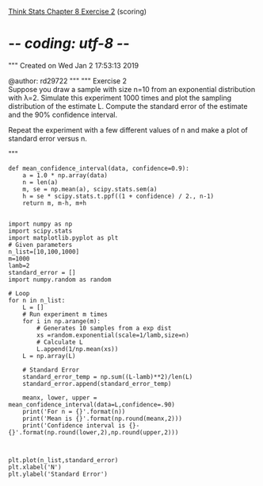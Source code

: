 [Think Stats Chapter 8 Exercise 2](http://greenteapress.com/thinkstats2/html/thinkstats2009.html#toc77) (scoring)

# -*- coding: utf-8 -*-
"""
Created on Wed Jan  2 17:53:13 2019

@author: rd29722
"""
"""
Exercise 2  
Suppose you draw a sample with size n=10 from an 
exponential distribution with λ=2. Simulate this experiment
 1000 times and plot the sampling distribution of 
 the estimate L. Compute the standard error of the 
 estimate and the 90% confidence interval.

Repeat the experiment with a few different values of n and make a plot of standard error versus n.

"""
```
def mean_confidence_interval(data, confidence=0.9):
    a = 1.0 * np.array(data)
    n = len(a)
    m, se = np.mean(a), scipy.stats.sem(a)
    h = se * scipy.stats.t.ppf((1 + confidence) / 2., n-1)
    return m, m-h, m+h


import numpy as np
import scipy.stats
import matplotlib.pyplot as plt
# Given parameters
n_list=[10,100,1000]
m=1000
lamb=2
standard_error = []
import numpy.random as random

# Loop
for n in n_list:
    L = []
    # Run experiment m times 
    for i in np.arange(m):
        # Generates 10 samples from a exp dist
        xs =random.exponential(scale=1/lamb,size=n)
        # Calculate L
        L.append(1/np.mean(xs))
    L = np.array(L)
    
    # Standard Error
    standard_error_temp = np.sum((L-lamb)**2)/len(L)
    standard_error.append(standard_error_temp)
    
    meanx, lower, upper = mean_confidence_interval(data=L,confidence=.90)
    print('For n = {}'.format(n))
    print('Mean is {}'.format(np.round(meanx,2)))
    print('Confidence interval is {}-{}'.format(np.round(lower,2),np.round(upper,2)))



plt.plot(n_list,standard_error)
plt.xlabel('N')
plt.ylabel('Standard Error')
```
